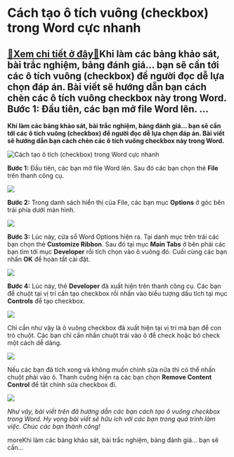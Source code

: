 Cách tạo ô tích vuông (checkbox) trong Word cực nhanh
=====================================================

[:gift:Xem chi tiết ở đây:gift:](https://hddtvn.com/cach-tao-o-tich-vuong-checkbox-trong-word-cuc-nhanh/)Khi làm các bảng khảo sát, bài trắc nghiệm, bảng đánh giá… bạn sẽ cần tới các ô tích vuông (checkbox) để người đọc dễ lựa chọn đáp án. Bài viết sẽ hướng dẫn bạn cách chèn các ô tích vuông checkbox này trong Word. Bước 1: Đầu tiên, các bạn mở file Word lên. …
------------------------------------------------------------------------------------------------------------------------------------------------------------------------------------------------------------------------------------------------------------------

**Khi làm các bảng khảo sát, bài trắc nghiệm, bảng đánh giá… bạn sẽ cần tới các ô tích vuông (checkbox) để người đọc dễ lựa chọn đáp án. Bài viết sẽ hướng dẫn bạn cách chèn các ô tích vuông checkbox này trong Word.**


![Cách tạo ô tích (checkbox) trong Word cực nhanh](https://hddtvn.com/wp-content/uploads/2021/01/maxresdefault-1.jpg "Cách tạo ô tích (checkbox) trong Word cực nhanh")


**Bước 1:** Đầu tiên, các bạn mở file Word lên. Sau đó các bạn chọn thẻ **File** trên thanh công cụ.


[![](https://hddtvn.com/wp-content/uploads/2021/01/tSQ5CJ8.png)](https://hddtvn.com/wp-content/uploads/2021/01/tSQ5CJ8.png)


**Bước 2:** Trong danh sách hiển thị của File, các bạn mục **Options** ở góc bên trái phía dưới màn hình.


![](https://hddtvn.com/wp-content/uploads/2021/01/rvzk30I.png)


**Bước 3:** Lúc này, cửa sổ Word Options hiện ra. Tại danh mục trên trái các bạn chọn thẻ **Customize Ribbon**. Sau đó tại mục **Main Tabs** ở bên phải các bạn tìm tới mục **Developer** rồi tích chọn vào ô vuông đó. Cuối cùng các bạn nhấn **OK** để hoàn tất cài đặt.


![](https://hddtvn.com/wp-content/uploads/2021/01/xbHzi0t.png)


**Bước 4:** Lúc này, thẻ **Developer** đã xuất hiện trên thanh công cụ. Các bạn để chuột tại vị trí cần tạo checkbox rồi nhấn vào biểu tượng dấu tích tại mục **Controls** để tạo checkbox.


![](https://hddtvn.com/wp-content/uploads/2021/01/QODeGXk.png)


Chỉ cần như vậy là ô vuông checkbox đã xuất hiện tại vị trí mà bạn để con trỏ chuột. Các bạn chỉ cần nhấn chuột trái vào ô để check hoặc bỏ check một cách dễ dàng.


![](https://hddtvn.com/wp-content/uploads/2021/01/D4nYeJ8.png)


Nếu các bạn đã tích xong và không muốn chỉnh sửa nữa thì có thể nhấn chuột phải vào ô. Thanh cuộng hiện ra các bạn chọn **Remove Content Control** để tắt chỉnh sửa checkbox đi.


![](https://hddtvn.com/wp-content/uploads/2021/01/ETlldJy.png)


*Như vậy, bài viết trên đã hướng dẫn các bạn cách tạo ô vuông checkbox trong Word. Hy vọng bài viết sẽ hữu ích với các bạn trong quá trình làm việc. Chúc các bạn thành công!*


moreKhi làm các bảng khảo sát, bài trắc nghiệm, bảng đánh giá… bạn sẽ cần…

